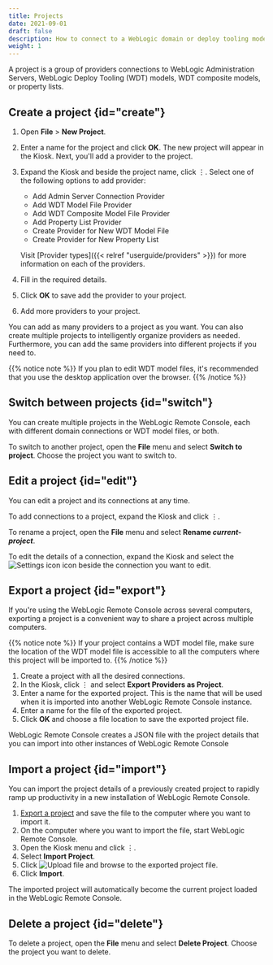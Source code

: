 ```yaml
---
title: Projects
date: 2021-09-01
draft: false
description: How to connect to a WebLogic domain or deploy tooling model.
weight: 1
---
```


A project is a group of providers connections to WebLogic Administration Servers, WebLogic Deploy Tooling (WDT) models, WDT composite models, or property lists.

## Create a project {id="create"}

1. Open **File** > **New Project**.
1. Enter a name for the project and click **OK**. The new project will appear in the Kiosk.
Next, you'll add a provider to the project.
1. Expand the Kiosk and beside the project name, click &#x022EE;. Select one of the following options to add provider:
    * Add Admin Server Connection Provider
    * Add WDT Model File Provider
    * Add WDT Composite Model File Provider
    * Add Property List Provider
    * Create Provider for New WDT Model File
    * Create Provider for New Property List

    Visit [Provider types]({{< relref "userguide/providers" >}}) for more information on each of the providers.
1. Fill in the required details.
1. Click **OK** to save add the provider to your project.
1. Add more providers to your project.

You can add as many providers to a project as you want. You can also create multiple projects to intelligently organize providers as needed. Furthermore, you can add the same providers into different projects if you need to.

{{% notice note %}}
If you plan to edit WDT model files, it's recommended that you use the desktop application over the browser.
{{% /notice %}}

## Switch between projects {id="switch"}

You can create multiple projects in the WebLogic Remote Console, each with different domain connections or WDT model files, or both.

To switch to another project, open the **File** menu and select **Switch to project**. Choose the project you want to switch to.

## Edit a project {id="edit"}
You can edit a project and its connections at any time.

To add connections to a project, expand the Kiosk and click &#x022EE;.

To rename a project, open the **File** menu and select **Rename *current-project***.

To edit the details of a connection, expand the Kiosk and select the ![Settings icon](/weblogic-remote-console/images/icons/data-providers-manage-icon-brn_24x24.png) icon beside the connection you want to edit.


## Export a project {id="export"}

If you're using the WebLogic Remote Console across several computers, exporting a project is a convenient way to share a project across multiple computers.

{{% notice note %}}
If your project contains a WDT model file, make sure the location of the WDT model file is accessible to all the computers where this project will be imported to.
{{% /notice %}}

1. Create a project with all the desired connections.
1. In the Kiosk, click &#x022EE; and select **Export Providers as Project**.
1. Enter a name for the exported project. This is the name that will be used when it is imported into another WebLogic Remote Console instance.
1. Enter a name for the file of the exported project.
1. Click **OK** and choose a file location to save the exported project file.

WebLogic Remote Console creates a JSON file with the project details that you can import into other instances of WebLogic Remote Console

## Import a project {id="import"}

You can import the project details of a previously created project to rapidly ramp up productivity in a new installation of WebLogic Remote Console.

1. [Export a project](#export) and save the file to the computer where you want to import it.
1. On the computer where you want to import the file, start WebLogic Remote Console.
1. Open the Kiosk menu and click &#x022EE;.
1. Select **Import Project**.
1. Click ![Upload file](/weblogic-remote-console/images/icons/choose-file-icon-blk_24x24.png) and browse to the exported project file.
1. Click **Import**.

The imported project will automatically become the current project loaded in the WebLogic Remote Console.


## Delete a project {id="delete"}

To delete a project, open the **File** menu and select **Delete Project**. Choose the project you want to delete.